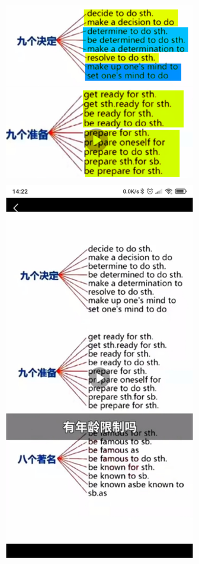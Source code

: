 ![](../../photo/Pasted%20image%2020240706122857.png)
![](../../photo/Pasted%20image%2020240706123055.png)


![](../../photo/1657524236876.jpg)